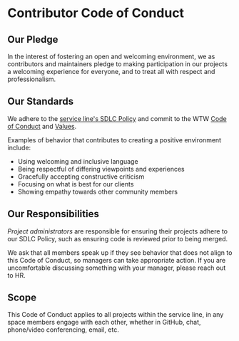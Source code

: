 # Contributor Code of Conduct

## Our Pledge

In the interest of fostering an open and welcoming environment, we as contributors and maintainers pledge to making participation in our projects a welcoming experience for everyone, and to treat all with respect and professionalism.

## Our Standards

We adhere to the [service line's SDLC Policy](https://im-kb.internal.towerswatson.com/x/3oMnEQ) and commit to the WTW [Code of Conduct](https://wtwonline.sharepoint.com/sites/Policies/SitePages/Code-of-Conduct.aspx) and [Values](https://wtwonline.sharepoint.com/sites/Global/SitePages/Aboutus_Values.aspx).

Examples of behavior that contributes to creating a positive environment include:         

- Using welcoming and inclusive language
- Being respectful of differing viewpoints and experiences
- Gracefully accepting constructive criticism
- Focusing on what is best for our clients
- Showing empathy towards other community members

## Our Responsibilities

_Project administrators_ are responsible for ensuring their projects adhere to our SDLC Policy, such as ensuring code is reviewed prior to being merged. 

We ask that all members speak up if they see behavior that does not align to this Code of Conduct, so managers can take appropriate action. If you are uncomfortable discussing something with your manager, please reach out to HR.

## Scope

This Code of Conduct applies to all projects within the service line, in any space members engage with each other, whether in GitHub, chat, phone/video conferencing, email, etc.
